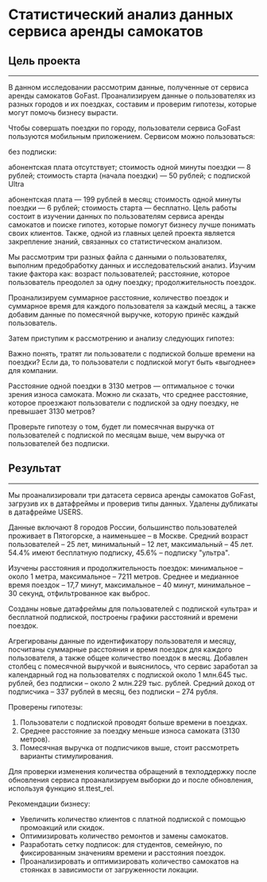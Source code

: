 # Статистический анализ данных сервиса аренды самокатов

## Цель проекта
---
В данном исследовании рассмотрим данные, полученные от сервиса аренды самокатов GoFast. Проанализируем данные о пользователях из разных городов и их поездках, составим и проверим гипотезы, которые могут помочь бизнесу вырасти.

Чтобы совершать поездки по городу, пользователи сервиса GoFast пользуются мобильным приложением. Сервисом можно пользоваться:

без подписки:

абонентская плата отсутствует;
стоимость одной минуты поездки — 8 рублей;
стоимость старта (начала поездки) — 50 рублей;
с подпиской Ultra

абонентская плата — 199 рублей в месяц;
стоимость одной минуты поездки — 6 рублей;
стоимость старта — бесплатно.
Цель работы состоит в изучении данных по пользователям сервиса аренды самокатов и поиске гипотез, которые помогут бизнесу лучше понимать своих клиентов. Также, одной из главных целей проекта является закрепление знаний, связанных со статистическом анализом.

Мы рассмотрим три разных файла с данными о пользователях, выполним предобработку данных и исследовательский анализ. Изучим такие фактора как: возраст пользователей; расстояние, которое пользователь преодолел за одну поездку; продолжительность поездок.

Проанализируем суммарное расстояние, количество поездок и суммарное время для каждого пользователя за каждый месяц, а также добавим данные по помесячной выручке, которую принёс каждый пользователь.

Затем приступим к рассмотрению и анализу следующих гипотез:

Важно понять, тратят ли пользователи с подпиской больше времени на поездки? Если да, то пользователи с подпиской могут быть «выгоднее» для компании.

Расстояние одной поездки в 3130 метров — оптимальное с точки зрения износа самоката. Можно ли сказать, что среднее расстояние, которое проезжают пользователи с подпиской за одну поездку, не превышает 3130 метров?

Проверьте гипотезу о том, будет ли помесячная выручка от пользователей с подпиской по месяцам выше, чем выручка от пользователей без подписки.
## Результат
---
Мы проанализировали три датасета сервиса аренды самокатов GoFast, загрузив их в датафреймы и проверив типы данных. Удалены дубликаты в датафрейме USERS.

Данные включают 8 городов России, большинство пользователей проживает в Пятогорске, а наименьшее – в Москве. Средний возраст пользователей – 25 лет, минимальный – 12 лет, максимальный – 45 лет. 54.4% имеют бесплатную подписку, 45.6% – подписку "ультра".

Изучены расстояния и продолжительность поездок: минимальное – около 1 метра, максимальное – 7211 метров. Среднее и медианное время поездок – 17,7 минут, максимальное – 40 минут, минимальное – 30 секунд, отфильтрованное как выброс.

Созданы новые датафреймы для пользователей с подпиской «ультра» и бесплатной подпиской, построены графики расстояний и времени поездок.

Агрегированы данные по идентификатору пользователя и месяцу, посчитаны суммарные расстояния и время поездок для каждого пользователя, а также общее количество поездок в месяц. Добавлен столбец с помесячной выручкой и выяснилось, что сервис заработал за календарный год на пользователях с подпиской около 1 млн.645 тыс. рублей, без подписки – около 2 млн.229 тыс. рублей. Средний доход от подписчика – 337 рублей в месяц, без подписки – 274 рубля.

Проверены гипотезы:
1. Пользователи с подпиской проводят больше времени в поездках.
2. Среднее расстояние за поездку меньше износа самоката (3130 метров).
3. Помесячная выручка от подписчиков выше, стоит рассмотреть варианты стимулирования.

Для проверки изменения количества обращений в техподдержку после обновления сервиса проанализируем выборки до и после обновления, используя функцию st.ttest_rel.

Рекомендации бизнесу:
- Увеличить количество клиентов с платной подпиской с помощью промоакций или скидок.
- Оптимизировать количество ремонтов и замены самокатов.
- Разработать сетку подписок: для студентов, семейную, по фиксированным значениям времени и расстояния поездок.
- Проанализировать и оптимизировать количество самокатов на стоянках в зависимости от загруженности локации.